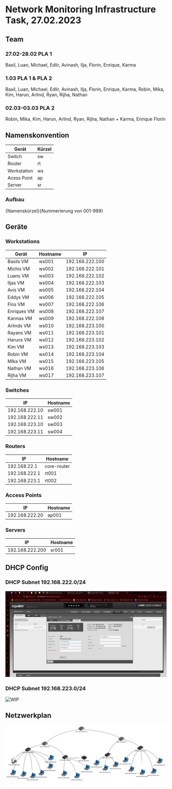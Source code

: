 # Network Monitoring Infrastructure Task, 27.02.2023

## Team

### 27.02-28.02 PLA 1

Basil, Luan, Michael, Edlir, Avinash, Ilja, Florin, Enrique, Karma

### 1.03 PLA 1 & PLA 2

Basil, Luan, Michael, Edlir, Avinash, Ilja, Florin, Enrique, Karma, Robin, Mika, Kim, Harun, Arlind, Ryan, Rijha, Nathan

### 02.03-03.03 PLA 2

Robin, Mika, Kim, Harun, Arlind, Ryan, Rijha, Nathan + Karma, Enrique Florin

## Namenskonvention

| Gerät       | Kürzel |
| ----------- | ------ |
| Switch      | sw     |
| Router      | rt     |
| Workstation | ws     |
| Acess Point | ap     |
| Server      | sr     |

### Aufbau

{Namenskürzel}{Nummerierung von 001-999}

## Geräte

### Workstations

| Gerät       | Hostname | IP              |
| ----------- | -------- | --------------- |
| Basils VM   | ws001    | 192.168.222.100 |
| Michis VM   | ws002    | 192.168.222.101 |
| Luans VM    | ws003    | 192.168.222.102 |
| Iljas VM    | ws004    | 192.168.222.103 |
| Avis VM     | ws005    | 192.168.222.104 |
| Eddys VM    | ws006    | 192.168.222.105 |
| Flos VM     | ws007    | 192.168.222.106 |
| Enriques VM | ws008    | 192.168.222.107 |
| Karmas VM   | ws009    | 192.168.222.108 |
| Arlinds VM  | ws010    | 192.168.223.100 |
| Rayans VM   | ws011    | 192.168.223.101 |
| Haruns VM   | ws012    | 192.168.223.102 |
| Kim VM      | ws013    | 192.168.223.103 |
| Robin VM    | ws014    | 192.168.223.104 |
| Mika VM     | ws015    | 192.168.223.105 |
| Nathan VM   | ws016    | 192.168.223.106 |
| Rijha VM    | ws017    | 192.168.223.107 |

### Switches

| IP             | Hostname |
| -------------- | -------- |
| 192.168.222.10 | sw001    |
| 192.168.222.11 | sw002    |
| 192.168.223.10 | sw003    |
| 192.168.223.11 | sw004    |

### Routers

| IP            | Hostname    |
| ------------- | ----------- |
| 192.168.22.1  | core-router |
| 192.168.222.1 | rt001       |
| 192.168.223.1 | rt002       |

### Access Points

| IP             | Hostname |
| -------------- | -------- |
| 192.168.222.20 | ap001    |

### Servers

| IP              | Hostname |
| --------------- | -------- |
| 192.168.222.200 | sr001    |

## DHCP Config

### DHCP Subnet 192.168.222.0/24

![dhcp-config-222](dhcp-config-222.png)

### DHCP Subnet 192.168.223.0/24

![WIP]()

## Netzwerkplan

![Netzwerkplan](networkplan-filius.jpg)
